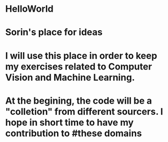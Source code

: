 # HelloWorld
# Sorin's place for ideas
#
#
# I will use this place in order to keep my exercises related to Computer Vision and Machine Learning.
# At the begining, the code will be a "colletion" from different sourcers. I hope in short time to have my contribution to #these domains
